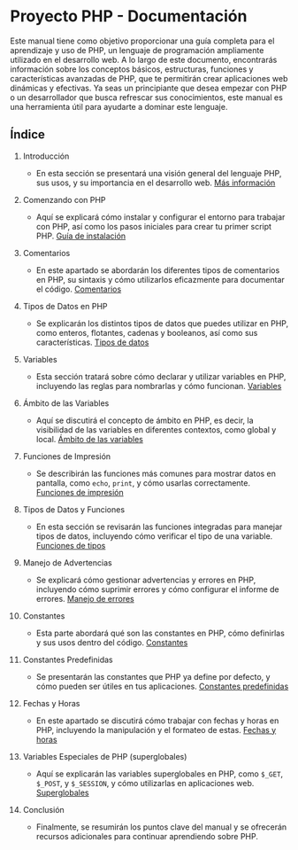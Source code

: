 # Proyecto PHP - Documentación

Este manual tiene como objetivo proporcionar una guía completa para el aprendizaje y uso de PHP, un lenguaje de programación ampliamente utilizado en el desarrollo web. A lo largo de este documento, encontrarás información sobre los conceptos básicos, estructuras, funciones y características avanzadas de PHP, que te permitirán crear aplicaciones web dinámicas y efectivas. Ya seas un principiante que desea empezar con PHP o un desarrollador que busca refrescar sus conocimientos, este manual es una herramienta útil para ayudarte a dominar este lenguaje.

## Índice

1. Introducción
   - En esta sección se presentará una visión general del lenguaje PHP, sus usos, y su importancia en el desarrollo web. [Más información](https://www.php.net/manual/es/intro-whatis.php)

2. Comenzando con PHP
   - Aquí se explicará cómo instalar y configurar el entorno para trabajar con PHP, así como los pasos iniciales para crear tu primer script PHP. [Guía de instalación](https://www.php.net/manual/es/install.php)

3. Comentarios
   - En este apartado se abordarán los diferentes tipos de comentarios en PHP, su sintaxis y cómo utilizarlos eficazmente para documentar el código. [Comentarios](https://www.php.net/manual/es/language.basic-syntax.php#language.basic-syntax.comments)

4. Tipos de Datos en PHP
   - Se explicarán los distintos tipos de datos que puedes utilizar en PHP, como enteros, flotantes, cadenas y booleanos, así como sus características. [Tipos de datos](https://www.php.net/manual/es/language.types.php)

5. Variables
   - Esta sección tratará sobre cómo declarar y utilizar variables en PHP, incluyendo las reglas para nombrarlas y cómo funcionan. [Variables](https://www.php.net/manual/es/language.variables.php)

6. Ámbito de las Variables
   - Aquí se discutirá el concepto de ámbito en PHP, es decir, la visibilidad de las variables en diferentes contextos, como global y local. [Ámbito de las variables](https://www.php.net/manual/es/language.variables.scope.php)

7. Funciones de Impresión
   - Se describirán las funciones más comunes para mostrar datos en pantalla, como `echo`, `print`, y cómo usarlas correctamente. [Funciones de impresión](https://www.php.net/manual/es/function.echo.php)

8. Tipos de Datos y Funciones
   - En esta sección se revisarán las funciones integradas para manejar tipos de datos, incluyendo cómo verificar el tipo de una variable. [Funciones de tipos](https://www.php.net/manual/es/ref.var.php)

9. Manejo de Advertencias
   - Se explicará cómo gestionar advertencias y errores en PHP, incluyendo cómo suprimir errores y cómo configurar el informe de errores. [Manejo de errores](https://www.php.net/manual/es/function.error-reporting.php)

10. Constantes
    - Esta parte abordará qué son las constantes en PHP, cómo definirlas y sus usos dentro del código. [Constantes](https://www.php.net/manual/es/language.constants.php)

11. Constantes Predefinidas
    - Se presentarán las constantes que PHP ya define por defecto, y cómo pueden ser útiles en tus aplicaciones. [Constantes predefinidas](https://www.php.net/manual/es/reserved.constants.php)

12. Fechas y Horas
    - En este apartado se discutirá cómo trabajar con fechas y horas en PHP, incluyendo la manipulación y el formateo de estas. [Fechas y horas](https://www.php.net/manual/es/datetime.php)

13. Variables Especiales de PHP (superglobales)
    - Aquí se explicarán las variables superglobales en PHP, como `$_GET`, `$_POST`, y `$_SESSION`, y cómo utilizarlas en aplicaciones web. [Superglobales](https://www.php.net/manual/es/language.variables.superglobal.php)

14. Conclusión
    - Finalmente, se resumirán los puntos clave del manual y se ofrecerán recursos adicionales para continuar aprendiendo sobre PHP.

